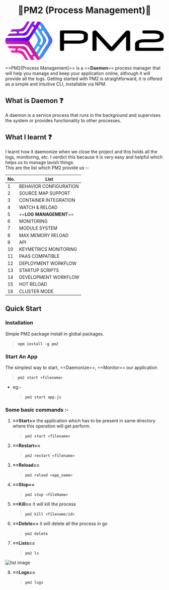 <h1 align="center">💎PM2 (Process Management)💎</h1>

![PM2](https://raw.githubusercontent.com/Unitech/pm2/master/pres/pm2-v4.png)

==PM2(Process Management)== is a ==**Daemon**== process manager that will help you manage and keep your application online, although it will provide all the logs. Getting started with PM2 is straightforward, it is offered as a simple and intuitive CLI, installable via NPM.

<h2>What is Daemon ❓</h2> 
A daemon is a service process that runs in the background and supervises the system or provides functionality to other processes.

<h2>What I learnt ❓</h2>
I learnt how it daemonize when we close the project and this holds all the logs, monitoring, etc. I verdict this because it is very easy and helpful which helps us to manage lavish things. 

</br>
This are the list which PM2 provide us :-

| No. | List                   |
|-----|------------------------|
| 1   | BEHAVIOR CONFIGURATION |
| 2   | SOURCE MAP SUPPORT     |
| 3   | CONTAINER INTEGRATION  |
| 4   | WATCH & RELOAD         |
| 5   | ==**LOG MANAGEMENT**==     |
| 6   | MONITORING             |
| 7   | MODULE SYSTEM          |
| 8   | MAX MEMORY RELOAD      |
| 9   | API                    |
| 10  | KEYMETRICS MONITORING  |
| 11  | PAAS COMPATIBLE        |
| 12  | DEPLOYMENT WORKFLOW    |
| 13  | STARTUP SCRIPTS        |
| 14  | DEVELOPMENT WORKFLOW   |
| 15  | HOT RELOAD             |
| 16  | CLUSTER MODE           |

## Quick Start

### Installation
Simple PM2 package install in global packages.

> **`npm install -g pm2`**

### Start An App
The simplest way to start, ==Daemonize==, ==Monitor== our application

> **`pm2 start <filename>`**

 - eg:-
    > **`pm2 start app.js`**

### Some basic commands :-

1. **==Start==** the application which has to be present in same directory where this operation will get perform.
    > **`pm2 start <filename>`**

2. **==Restart==**
    > **`pm2 restart <filename>`**

3. **==Reload==**
    > **`pm2 reload <app_name>`**

4. **==Stop==**
    > **`pm2 stop <fileName>`**

5. **==Kill==** it will kill the process
   > **`pm2 kill <filename/id>`**

6. **==Delete==** it will delete all the process in go
   > **`pm2 delete`**

7. **==Lists==**
    > **`pm2 ls`**

![list image](https://i.imgur.com/LmRD3FN.png)

8. **==Logs==**
   > **`pm2 logs`**